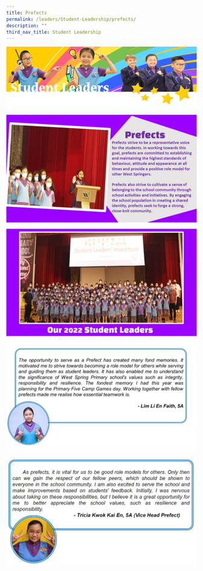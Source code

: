 ```yaml
---
title: Prefects
permalink: /leaders/Student-Leadership/prefects/
description: ""
third_nav_title: Student Leadership
---
```

![](/images/SLbanner.png)

![](/images/Prefects1.jpg)

![](/images/Prefects2%20reupload.jpg)

![](/images/Prefects3.jpg)

![tricia](/images/triciareflection.JPG)